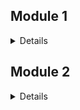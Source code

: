 ## Module 1
<details>
* Create a simple pipeline for automating work with a machine learning model.
  
* Different stages of the machine learning pipeline are described in different Python scripts, which are then connected into a unified sequence of actions using a Bash script.
  
* All files should be placed in the "lab1" subdirectory of the root directory.

Stages:

1. Create a Python script (data_creation.py) that generates various datasets describing a certain process (e.g., daily temperature changes). There should be several datasets, and some of them can include anomalies or noise. Some of the datasets should be saved in the "train" folder, and another part in the "test" folder. One way to complete this stage is by downloading a dataset from the network and splitting it into a test and training set. Please note that the file must be accessible, and the download methods should be available in Ubuntu or can be installed via pip in the pipeline.sh file.
2. Create a Python script (data_preprocessing.py) that performs data preprocessing, for example, using sklearn.preprocessing.StandardScaler. Transformations are applied to both the test and training datasets.
3. Create a Python script (model_preparation.py) that creates and trains a machine learning model on the constructed data from the "train" folder. You can use pickle to save the model to a file (see example).
4. Create a Python script (model_testing.py) to test the machine learning model on the constructed data from the "test" folder.
Write a Bash script (pipeline.sh) that sequentially runs all Python scripts. If necessary, make the script more complex. As a result of running the script, one line with the metric evaluation on your model is printed to the standard output, for example:
```shell
Model test accuracy is: 0.876
```
</details>

## Module 2
<details>
In the practical assignment for this module, you need to apply the knowledge you've gained about working with Docker (and Docker Compose). You need to use the knowledge you've acquired about creating microservices. In this task, you need to deploy a microservice in a Docker container. For example, it could be a machine learning model that accepts requests via an API and returns responses. Another option could be implementing an application based on Streamlit (https://github.com/korelin/streamlit_demo_app).

The results of this task should be placed in the lab3 subdirectory of your repository's root directory.

Here's what you need to do:

Prepare Python code for the model and microservice.

Create a Dockerfile.

Build a Docker image.

Run a Docker container and verify its operation.

Additional points will be awarded for:

Using Docker Compose.

Automating image building, linking the tag name to the build version (e.g., commit SHA, branch name).
Deployment (uploading) of the image to an artifact repository such as Docker Hub.

</details>
